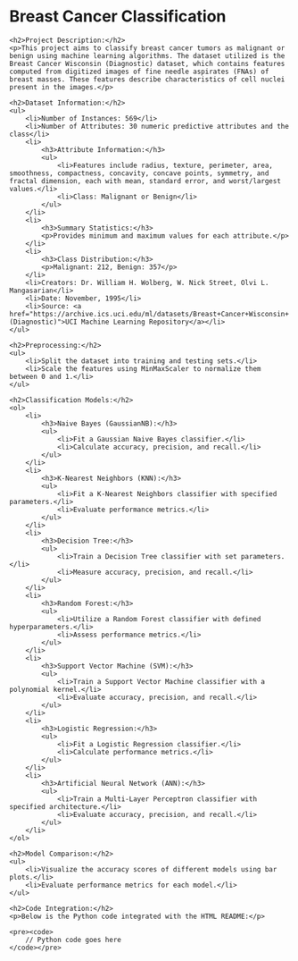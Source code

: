 <!DOCTYPE html>
<html lang="en">
<head>
    <meta charset="UTF-8">
    <meta name="viewport" content="width=device-width, initial-scale=1.0">
    <title>Breast Cancer Classification - README</title>
</head>
<body>
    <h1>Breast Cancer Classification</h1>

    <h2>Project Description:</h2>
    <p>This project aims to classify breast cancer tumors as malignant or benign using machine learning algorithms. The dataset utilized is the Breast Cancer Wisconsin (Diagnostic) dataset, which contains features computed from digitized images of fine needle aspirates (FNAs) of breast masses. These features describe characteristics of cell nuclei present in the images.</p>

    <h2>Dataset Information:</h2>
    <ul>
        <li>Number of Instances: 569</li>
        <li>Number of Attributes: 30 numeric predictive attributes and the class</li>
        <li>
            <h3>Attribute Information:</h3>
            <ul>
                <li>Features include radius, texture, perimeter, area, smoothness, compactness, concavity, concave points, symmetry, and fractal dimension, each with mean, standard error, and worst/largest values.</li>
                <li>Class: Malignant or Benign</li>
            </ul>
        </li>
        <li>
            <h3>Summary Statistics:</h3>
            <p>Provides minimum and maximum values for each attribute.</p>
        </li>
        <li>
            <h3>Class Distribution:</h3>
            <p>Malignant: 212, Benign: 357</p>
        </li>
        <li>Creators: Dr. William H. Wolberg, W. Nick Street, Olvi L. Mangasarian</li>
        <li>Date: November, 1995</li>
        <li>Source: <a href="https://archive.ics.uci.edu/ml/datasets/Breast+Cancer+Wisconsin+(Diagnostic)">UCI Machine Learning Repository</a></li>
    </ul>

    <h2>Preprocessing:</h2>
    <ul>
        <li>Split the dataset into training and testing sets.</li>
        <li>Scale the features using MinMaxScaler to normalize them between 0 and 1.</li>
    </ul>

    <h2>Classification Models:</h2>
    <ol>
        <li>
            <h3>Naive Bayes (GaussianNB):</h3>
            <ul>
                <li>Fit a Gaussian Naive Bayes classifier.</li>
                <li>Calculate accuracy, precision, and recall.</li>
            </ul>
        </li>
        <li>
            <h3>K-Nearest Neighbors (KNN):</h3>
            <ul>
                <li>Fit a K-Nearest Neighbors classifier with specified parameters.</li>
                <li>Evaluate performance metrics.</li>
            </ul>
        </li>
        <li>
            <h3>Decision Tree:</h3>
            <ul>
                <li>Train a Decision Tree classifier with set parameters.</li>
                <li>Measure accuracy, precision, and recall.</li>
            </ul>
        </li>
        <li>
            <h3>Random Forest:</h3>
            <ul>
                <li>Utilize a Random Forest classifier with defined hyperparameters.</li>
                <li>Assess performance metrics.</li>
            </ul>
        </li>
        <li>
            <h3>Support Vector Machine (SVM):</h3>
            <ul>
                <li>Train a Support Vector Machine classifier with a polynomial kernel.</li>
                <li>Evaluate accuracy, precision, and recall.</li>
            </ul>
        </li>
        <li>
            <h3>Logistic Regression:</h3>
            <ul>
                <li>Fit a Logistic Regression classifier.</li>
                <li>Calculate performance metrics.</li>
            </ul>
        </li>
        <li>
            <h3>Artificial Neural Network (ANN):</h3>
            <ul>
                <li>Train a Multi-Layer Perceptron classifier with specified architecture.</li>
                <li>Evaluate accuracy, precision, and recall.</li>
            </ul>
        </li>
    </ol>

    <h2>Model Comparison:</h2>
    <ul>
        <li>Visualize the accuracy scores of different models using bar plots.</li>
        <li>Evaluate performance metrics for each model.</li>
    </ul>

    <h2>Code Integration:</h2>
    <p>Below is the Python code integrated with the HTML README:</p>

    <pre><code>
        // Python code goes here
    </code></pre>
</body>
</html>
